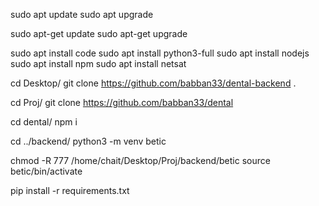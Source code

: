 sudo apt update
sudo apt upgrade

sudo apt-get update
sudo apt-get upgrade

sudo apt install code
sudo apt install python3-full
sudo apt install nodejs
sudo apt install npm
sudo apt install netsat

cd Desktop/
git clone https://github.com/babban33/dental-backend .

cd Proj/
git clone https://github.com/babban33/dental

cd dental/
npm i

cd ../backend/
python3 -m venv betic

chmod -R 777 /home/chait/Desktop/Proj/backend/betic
source betic/bin/activate

pip install -r requirements.txt
